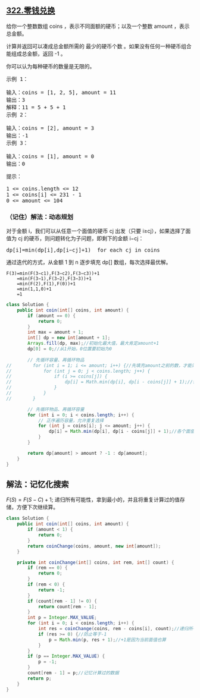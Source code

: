 ## [322.零钱兑换](https://leetcode.cn/problems/coin-change/description/)

给你一个整数数组 coins ，表示不同面额的硬币；以及一个整数 amount ，表示总金额。

计算并返回可以凑成总金额所需的 最少的硬币个数 。如果没有任何一种硬币组合能组成总金额，返回 -1 。

你可以认为每种硬币的数量是无限的。

<pre>
示例 1：

输入：coins = [1, 2, 5], amount = 11
输出：3
解释：11 = 5 + 5 + 1
示例 2：

输入：coins = [2], amount = 3
输出：-1
示例 3：

输入：coins = [1], amount = 0
输出：0
</pre>

<pre>
提示：

1 <= coins.length <= 12
1 <= coins[i] <= 231 - 1
0 <= amount <= 104
</pre>

### （记住）解法：动态规划
对于金额 i，我们可以从任意一个面值的硬币 cj 出发（只要 i≥cj），如果选择了面值为 cj 的硬币，则问题转化为子问题，即剩下的金额 i−cj：
<pre>
dp[i]=min(dp[i],dp[i−cj]+1)  for each cj in coins
</pre>
通过迭代的方式，从金额 1 到 n 逐步填充 dp[] 数组，每次选择最优解。

````
F(3)=min(F(3−c1),F(3−c2),F(3−c3))+1
    =min(F(3−1),F(3−2),F(3−3))+1
    =min(F(2),F(1),F(0))+1
    =min(1,1,0)+1
    =1
````

````java
class Solution {
    public int coin(int[] coins, int amount) {
        if (amount == 0) {
            return 0;
        }
        int max = amount + 1;
        int[] dp = new int[amount + 1];
        Arrays.fill(dp, max);//初始化最大值，最大肯定amount+1
        dp[0] = 0;//从1开始，0位置要初始为0
        
        // 先循环容量、再循环物品
//        for (int i = 1; i <= amount; i++) {//先填充amount之前的数，才能计算amount
//            for (int j = 0; j < coins.length; j++) {
//                if (i >= coins[j]) {
//                    dp[i] = Math.min(dp[i], dp[i - coins[j]] + 1);//各个面值比较,注意当前选择了coins[j]，所以是要 +1
//                }
//            }
//        }

        // 先循环物品、再循环容量
        for (int i = 0; i < coins.length; i++) {
            // 正序遍历容量，允许重复选择
            for (int j = coins[i]; j <= amount; j++) {
                dp[i] = Math.min(dp[i], dp[i - coins[j]] + 1);//各个面值比较,注意当前选择了coins[j]，所以是要 +1
            }
        }

        return dp[amount] > amount ? -1 : dp[amount];
    }
}
````

## 解法：记忆化搜索
$F(S)=F(S−C)+1;$ 递归所有可能性，拿到最小的，并且将重复计算过的值存储，方便下次继续算。

````java
class Solution {
    public int coin(int[] coins, int amount) {
        if (amount < 1) {
            return 0;
        }
        return coinChange(coins, amount, new int[amount]);
    }

    private int coinChange(int[] coins, int rem, int[] count) {
        if (rem == 0) {
            return 0;
        }
        if (rem < 0) {
            return -1;
        }
        if (count[rem - 1] != 0) {
            return count[rem - 1];
        }
        int p = Integer.MAX_VALUE;
        for (int i = 0; i < coins.length; i++) {
            int res = coinChange(coins, rem - coins[i], count);//递归所有面值需要的可能性，取最小次数的
            if (res >= 0) {//防止等于-1
                p = Math.min(p, res + 1);//+1是因为当前面值也算
            }
        }
        if (p == Integer.MAX_VALUE) {
            p = -1;
        }
        count[rem - 1] = p;//记忆计算过的数据
        return p;
    }
}

````
